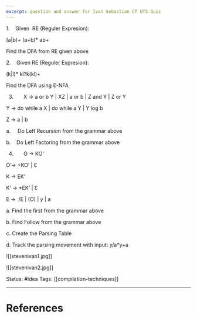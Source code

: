 ```yaml
---
excerpt: question and answer for Ivan Sebastian CT UTS Quiz
---
```

1.    Given  RE (Reguler Expresion):

(a|b)+ (a+b)* ab+

Find the DFA from RE given above

2.    Given RE (Reguler Expresion):

(k|l)* kl?k(kl)+

Find the DFA using Ɛ-NFA

3.       X -> a or b Y | XZ | a or b | Z and Y | Z or Y

Y -> do while a X | do while a Y | Y log b

Z -> a | b

a.     Do Left Recursion from the grammar above

b.    Do Left Factoring from the grammar above

4.       O -> KO’

O’-> +KO’ | Ɛ

K -> EK’

K’ -> *EK’ | Ɛ

E ->  /E | (O) | y | a

a. Find the first from the grammar above

b. Find Follow from the grammar above

c. Create the Parsing Table

d. Track the parsing movement with input: y/a*y+a

![[stevenivan1.jpg]]

![[stevenivan2.jpg]]

Status: #idea
Tags: [[compilation-techniques]]

---
# References
